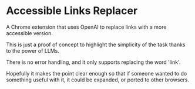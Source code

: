 # Accessible Links Replacer
A Chrome extension that uses OpenAI to replace links with a more accessible version.

This is just a proof of concept to highlight the simplicity of the task thanks to the power of LLMs.

There is no error handling, and it only supports replacing the word 'link'. 

Hopefully it makes the point clear enough so that if someone wanted to do something useful with it, it could be expanded, or ported to other browsers.
